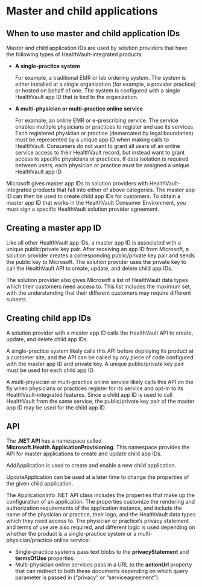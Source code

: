Master and child applications
=============================

When to use master and child application IDs
--------------------------------------------

Master and child application IDs are used by solution providers that have the following types of HealthVault-integrated products:

-   **A single-practice system**

    For example, a traditional EMR or lab ordering system. The system is either installed at a single organization (for example, a provider practice) or hosted on behalf of one. The system is configured with a single HealthVault app ID that is tied to the organization.

-   **A multi-physician or multi-practice online service**

    For example, an online EMR or e-prescribing service. The service enables multiple physicians or practices to register and use its services. Each registered physician or practice (demarcated by legal boundaries) must be represented by a unique app ID when making calls to HealthVault. Consumers do not want to grant all users of an online service access to their HealthVault record, but instead want to grant access to specific physicians or practices. If data isolation is required between users, each physician or practice must be assigned a unique HealthVault app ID.

Microsoft gives master app IDs to solution providers with HealthVault-integrated products that fall into either of above categories. The master app ID can then be used to create child app IDs for customers. To obtain a master app ID that works in the HealthVault Consumer Environment, you must sign a specific HealthVault solution provider agreement.

Creating a master app ID
------------------------

Like all other HealthVault app IDs, a master app ID is associated with a unique public/private key pair. After receiving an app ID from Microsoft, a solution provider creates a corresponding public/private key pair and sends the public key to Microsoft. The solution provider uses the private key to call the HealthVault API to create, update, and delete child app IDs.

The solution provider also gives Microsoft a list of HealthVault data types which their customers need access to. This list includes the maximum set, with the understanding that their different customers may require different subsets.

Creating child app IDs
----------------------

A solution provider with a master app ID calls the HealthVault API to create, update, and delete child app IDs.

A single-practice system likely calls this API before deploying its product at a customer site, and the API can be called by any piece of code configured with the master app ID and private key. A unique public/private key pair must be used for each child app ID.

A multi-physician or multi-practice online service likely calls this API on the fly when physicians or practices register for its service and opt-in to its HealthVault-integrated features. Since a child app ID is used to call HealthVault from the same service, the public/private key pair of the master app ID may be used for the child app ID.

API
---

The **.NET API** has a namespace called **Microsoft.Health.ApplicationProvisioning**. This namespace provides the API for master applications to create and update child app IDs. 

AddApplication is used to create and enable a new child application.

UpdateApplication can be used at a later time to change the properties of the given child application.

The ApplicationInfo .NET API class includes the properties that make up the configuration of an application. The properties customize the rendering and authorization requirements of the application instance, and include the name of the physician or practice, their logo, and the HealthVault data types which they need access to. The physician or practice’s privacy statement and terms of use are also required, and different logic is used depending on whether the product is a single-practice system or a multi-physician/practice online service:

-   Single-practice systems pass text blobs to the **privacyStatement** and **termsOfUse** properties.
-   Multi-physician online services pass in a URL to the **actionUrl** property that can redirect to both these documents depending on which query parameter is passed in (“privacy” or “serviceagreement”).


